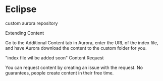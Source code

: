 # Eclipse
custom aurora repository

Extending Content

Go to the Additional Content tab in Aurora, enter the URL of the index file, and have Aurora download the content to the custom folder for you.

"index file wil be added soon"
Content Request

You can request content by creating an issue with the request.
No guarantees, people create content in their free time.
